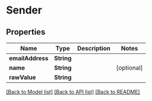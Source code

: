 # Sender

## Properties
Name | Type | Description | Notes
------------ | ------------- | ------------- | -------------
**emailAddress** | **String** |  | 
**name** | **String** |  | [optional] 
**rawValue** | **String** |  | 

[[Back to Model list]](../README#documentation-for-models) [[Back to API list]](../README#documentation-for-api-endpoints) [[Back to README]](../README)


